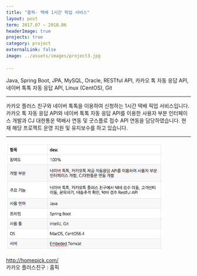 ```yaml
---
title: "홈픽- 택배 1시간 픽업 서비스"
layout: post
term: 2017.07 ~ 2018.06
headerImage: true
projects: true
category: project
externalLink: false
image: ../assets/images/project3.jpg

---
```


Java, Spring Boot, JPA, MySQL, Oracle, RESTful API, 카카오 톡 자동 응답 API, 네이버 톡톡 자동 응답 API, Linux (CentOS), Git

---

카카오 플러스 친구와 네이버 톡톡을 이용하여 신청하는 1시간 택배 픽업 서비스입니다.
카카오 톡 자동 응답 API와 네이버 톡톡 자동 응답 API를 이용한 사용자 부분 인터페이스 개발과 CJ 대한통운 택배사 연동 및 굿스플로 접수 API 연동을 담당하였습니다.
현재 해당 프로젝트 운영 지원 및 유지보수를 하고 있습니다.

---

<img src="../assets/images/project3-0.png">
<br>

http://homepick.com/ <br>
카카오 플러스친구 : 홈픽 <br>

